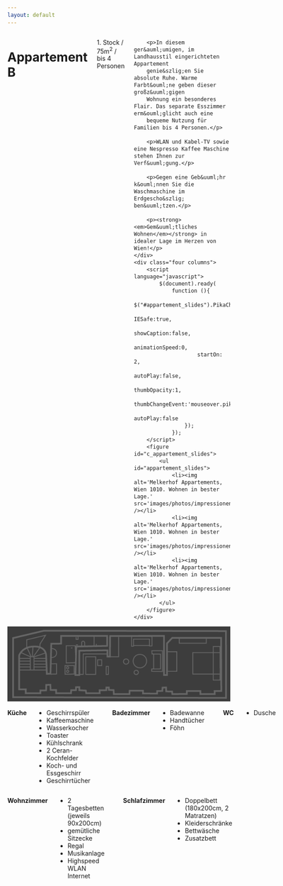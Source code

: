 ```yaml
---
layout: default
---
```


<div class="row">
	<div class="seven columns">
		<h1>Appartement B</h1>
		<p class="dark">1. Stock / 75m<sup>2</sup> / bis 4 Personen</p>

		<p>In diesem ger&auml;umigen, im Landhausstil eingerichteten Appartement
		genie&szlig;en Sie absolute Ruhe. Warme Farbt&ouml;ne geben dieser großz&uuml;gigen
		Wohnung ein besonderes Flair. Das separate Esszimmer erm&ouml;glicht auch eine
		bequeme Nutzung für Familien bis 4 Personen.</p>

		<p>WLAN und Kabel-TV sowie eine Nespresso Kaffee Maschine stehen Ihnen zur Verf&uuml;gung.</p>

		<p>Gegen eine Geb&uuml;hr k&ouml;nnen Sie die Waschmaschine im Erdgescho&szlig; ben&uuml;tzen.</p>

		<p><strong><em>Gem&uuml;tliches Wohnen</em></strong> in idealer Lage im Herzen von Wien!</p>
	</div>
	<div class="four columns">
		<script language="javascript">
			$(document).ready(
				function (){
					$("#appartement_slides").PikaChoose({
						IESafe:true,
						showCaption:false,
						animationSpeed:0,
						startOn: 2,
						autoPlay:false,
						thumbOpacity:1,
						thumbChangeEvent:'mouseover.pikachoose',
						autoPlay:false
					});
				});
		</script>
		<figure id="c_appartement_slides">
			<ul id="appartement_slides">
				<li><img alt='Melkerhof Appartements, Wien 1010. Wohnen in bester Lage.' src='images/photos/impressionen/B/1.jpg' /></li>
				<li><img alt='Melkerhof Appartements, Wien 1010. Wohnen in bester Lage.' src='images/photos/impressionen/B/2.jpg' /></li>
				<li><img alt='Melkerhof Appartements, Wien 1010. Wohnen in bester Lage.' src='images/photos/impressionen/B/3.jpg' /></li>
			</ul>
		</figure>
	</div>
</div>



<img src="images/B.png" id="plan" alt="Melkerhof Appartement B, Plan." />


<div class='five columns'>
	<p id='m4'><strong>Küche</strong>
		<ul class='list'>
			<li>Geschirrsp&uuml;ler</li>
			<li>Kaffeemaschine</li>
			<li>Wasserkocher</li>
			<li>Toaster</li>
			<li>K&uuml;hlschrank</li>
			<li>2 Ceran-Kochfelder</li>
			<li>Koch- und Essgeschirr</li>
			<li>Geschirrt&uuml;cher</li>
		</ul>
	</p>
	<p id='m3'><strong>Badezimmer</strong>
		<ul class='list'>
			<li>Badewanne</li>
			<li>Handt&uuml;cher</li>
			<li>F&ouml;hn</li>
		</ul>
	</p>
	<p id='m2'><strong>WC</strong>
		<ul class='list'>
			<li>Dusche</li>
		</ul>
	</p>
</div>
<div class='six columns'>
	<p id='m5'><strong>Wohnzimmer</strong>
		<ul class='list'>
			<li>2 Tagesbetten (jeweils 90x200cm)</li>
			<li>gem&uuml;tliche Sitzecke</li>
			<li>Regal</li>
			<li>Musikanlage</li>
			<li>Highspeed WLAN Internet</li>
		</ul>
	</p>
	<p id='m5'><strong>Schlafzimmer</strong>
		<ul class='list'>
			<li>Doppelbett (180x200cm, 2 Matratzen)</li>
			<li>Kleiderschr&auml;nke</li>
			<li>Bettw&auml;sche</li>
			<li>Zusatzbett</li>
		</ul>
	</p>
</div>
